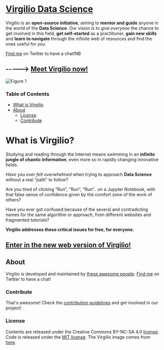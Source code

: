 # [Virgilio Data Science](https://virgili0.github.io/Virgilio/)

Virgilio is an **open-source initiative**, aiming to **mentor and guide** anyone in the world of the **Data Science**.
Our vision is to give *everyone* the chance to get involved in this field, **get self-started** as a practitioner, **gain new skills** and **learn to navigate** through the infinite web of resources and find the ones useful for *you*.

[Find me](https://twitter.com/giac290595) on Twitter to have a chat!NB

## -----> [**Meet Virgilio now!**](https://virgili0.github.io/Virgilio/)
![Figure 1](virgilio.PNG "1") 


### Table of Contents

- [What is Virgilio](#what-is-virgilio)
- [About](#About)
  * [License](#license)
  * [Contribute](#contribute)


# What is Virgilio?

Studying and reading through the Internet means swimming in an **infinite jungle of chaotic information**, even more so in rapidly changing innovative fields. 

_Have you ever felt overwhelmed_ when trying to approach **Data Science** without a real “path” to follow? 

Are you tired of clicking “Run”, “Run”, “Run”.. on a Jupyter Notebook, with that false sense of confidence given by the comfort zone of the work of others?

Have you ever got confused because of the several and contradicting names for the same algorithm or approach, from different websites and fragmented tutorials? 

**Virgilio addresses these critical issues for free, for everyone.**

## [**Enter in the new web version of Virgilio!**](https://virgili0.github.io/Virgilio/)

## About

Virgilio is developed and maintained by [these awesome people](docs/contributors.md).
[Find me](https://twitter.com/giac290595) on Twitter to have a chat!

### Contribute

That's awesome! Check the [contribution guidelines](docs/contributing.md) and get involved in our project!

### License

Contents are released under the Creative Commons BY-NC-SA 4.0 [license](https://github.com/virgili0/Virgilio/blob/dev/LICENSE). Code is released under the [MIT license](https://github.com/virgili0/Virgilio/blob/dev/.vuepress/LICENSE).
The Virgilio image comes from [here](https://upload.wikimedia.org/wikipedia/commons/c/ce/Virgil_.jpg).
